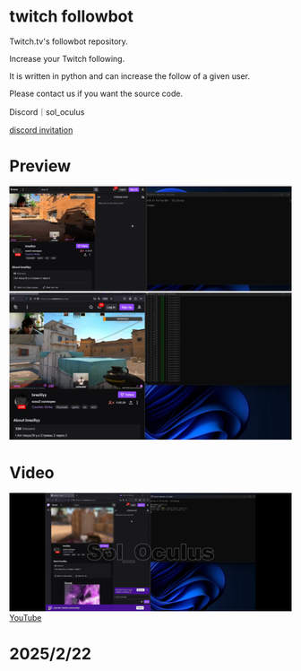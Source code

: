# twitch followbot
Twitch.tv's followbot repository.

Increase your Twitch following.

It is written in python and can increase the follow of a given user.

Please contact us if you want the source code.

Discord｜sol_oculus

[discord invitation](https://discord.gg/gUGmD77t4A)


# Preview
![img](1.png)
![img](2.png)

# Video
[![YouTube](image.png)](https://www.youtube.com/watch?v=L7A7YsRgugY)
[YouTube](https://www.youtube.com/watch?v=L7A7YsRgugY)

# 2025/2/22
